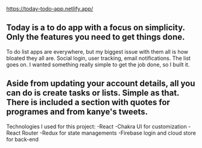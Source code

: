 https://today-todo-app.netlify.app/

Today is a to do app with a focus on simplicity. Only the features you need to get things done.
---------------------------------------------------------------------------------------------------
To do list apps are everywhere, but my biggest issue with them all is how bloated they all are. Social login, user tracking, email notifications. The list goes on. I wanted something really simple to get the job done, so I built it.

Aside from updating your account details, all you can do is create tasks or lists. Simple as that.
There is included a section with quotes for programes and from kanye's tweets.
------------------------------------------------------------------------------------------------------

Technologies I used for this project:
-React
-Chakra UI for customization
-React Router
-Redux for state managements
-Firebase login and cloud store for back-end
